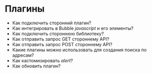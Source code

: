 # Плагины
- Как подключить сторонний плагин?
- Как интегрировать в Bubble _javascript_ и его элементы?
- Как подключить стороннюю библиотеку?
- Как отправить запрос GET стороннему API?
- Как отправить запрос POST стороннему API?
- Какие плагины можно использовать для создания поиска по адресам?
- Как кастомизировать _alert_?
- Как обновить плагин?
